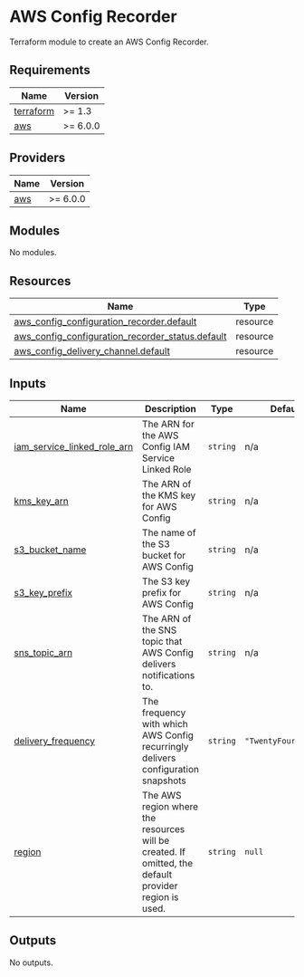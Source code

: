 # AWS Config Recorder

Terraform module to create an AWS Config Recorder.

<!-- BEGIN_TF_DOCS -->
## Requirements

| Name | Version |
|------|---------|
| <a name="requirement_terraform"></a> [terraform](#requirement\_terraform) | >= 1.3 |
| <a name="requirement_aws"></a> [aws](#requirement\_aws) | >= 6.0.0 |

## Providers

| Name | Version |
|------|---------|
| <a name="provider_aws"></a> [aws](#provider\_aws) | >= 6.0.0 |

## Modules

No modules.

## Resources

| Name | Type |
|------|------|
| [aws_config_configuration_recorder.default](https://registry.terraform.io/providers/hashicorp/aws/latest/docs/resources/config_configuration_recorder) | resource |
| [aws_config_configuration_recorder_status.default](https://registry.terraform.io/providers/hashicorp/aws/latest/docs/resources/config_configuration_recorder_status) | resource |
| [aws_config_delivery_channel.default](https://registry.terraform.io/providers/hashicorp/aws/latest/docs/resources/config_delivery_channel) | resource |

## Inputs

| Name | Description | Type | Default | Required |
|------|-------------|------|---------|:--------:|
| <a name="input_iam_service_linked_role_arn"></a> [iam\_service\_linked\_role\_arn](#input\_iam\_service\_linked\_role\_arn) | The ARN for the AWS Config IAM Service Linked Role | `string` | n/a | yes |
| <a name="input_kms_key_arn"></a> [kms\_key\_arn](#input\_kms\_key\_arn) | The ARN of the KMS key for AWS Config | `string` | n/a | yes |
| <a name="input_s3_bucket_name"></a> [s3\_bucket\_name](#input\_s3\_bucket\_name) | The name of the S3 bucket for AWS Config | `string` | n/a | yes |
| <a name="input_s3_key_prefix"></a> [s3\_key\_prefix](#input\_s3\_key\_prefix) | The S3 key prefix for AWS Config | `string` | n/a | yes |
| <a name="input_sns_topic_arn"></a> [sns\_topic\_arn](#input\_sns\_topic\_arn) | The ARN of the SNS topic that AWS Config delivers notifications to. | `string` | n/a | yes |
| <a name="input_delivery_frequency"></a> [delivery\_frequency](#input\_delivery\_frequency) | The frequency with which AWS Config recurringly delivers configuration snapshots | `string` | `"TwentyFour_Hours"` | no |
| <a name="input_region"></a> [region](#input\_region) | The AWS region where the resources will be created. If omitted, the default provider region is used. | `string` | `null` | no |

## Outputs

No outputs.
<!-- END_TF_DOCS -->